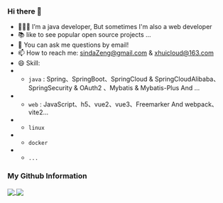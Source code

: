 ### Hi there 👋
- 👨🏻‍💻 I’m a java developer, But sometimes I'm also a web developer
- 📚 like to see popular open source projects ...
- 💬 You can ask me questions by email!
- 📫 How to reach me: sindaZeng@gmail.com & xhuicloud@163.com
- 😄 Skill: 
- - `java` : Spring、SpringBoot、SpringCloud & SpringCloudAlibaba、SpringSecurity & OAuth2 、Mybatis & Mybatis-Plus And ... 
- - `web`  : JavaScript、h5、vue2、vue3、Freemarker And webpack、vite2...
- - `linux`
- - `docker`
- - `...`
<!--
**sindaZeng/sindaZeng** is a ✨ _special_ ✨ repository because its `README.md` (this file) appears on your GitHub profile.

Here are some ideas to get you started:

- 🔭 I’m currently working on ...
- 🌱 I’m currently learning ...
- 👯 I’m looking to collaborate on ...
- 🤔 I’m looking for help with ...
- 💬 Ask me about ...
- 📫 How to reach me: ...
- 😄 Pronouns: ...
- ⚡ Fun fact: ...
![Sinda's GitHub stats](https://github-readme-stats.vercel.app/api?username=sindaZeng&count_private=true&show_icons=true&hide=stars&theme=solarized-light)
-->

### My Github Information

<a href="https://github.com/sindaZeng/xhuicloud">
  <img align="center" src="https://github-readme-stats.vercel.app/api/pin/?username=sindaZeng&repo=xhuicloud" />
</a>

<a href="https://github.com/sindaZeng/xhuicloud-ui">
  <img align="center" src="https://github-readme-stats.vercel.app/api/pin/?username=sindaZeng&repo=xhuicloud-ui" />
</a>
